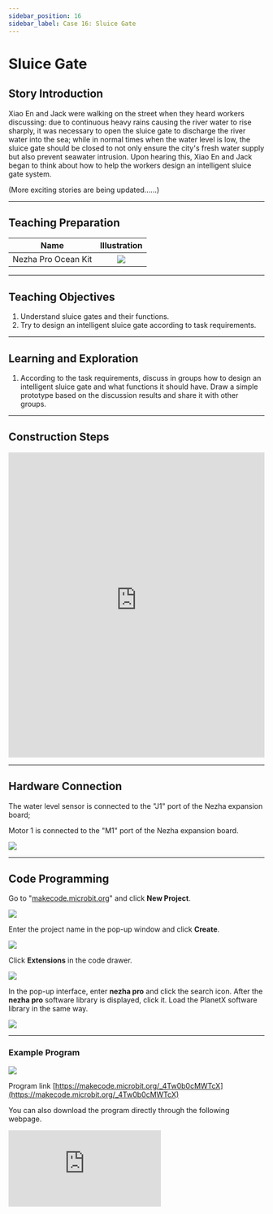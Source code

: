```yaml
---
sidebar_position: 16
sidebar_label: Case 16: Sluice Gate
---
```


# Sluice Gate

## Story Introduction

Xiao En and Jack were walking on the street when they heard workers discussing: due to continuous heavy rains causing the river water to rise sharply, it was necessary to open the sluice gate to discharge the river water into the sea; while in normal times when the water level is low, the sluice gate should be closed to not only ensure the city's fresh water supply but also prevent seawater intrusion. Upon hearing this, Xiao En and Jack began to think about how to help the workers design an intelligent sluice gate system.

(More exciting stories are being updated......)

---

## Teaching Preparation

| Name | Illustration |
| :----------: | :--------------------------: |
| Nezha Pro Ocean Kit | ![](https://wiki-media-ef.oss-cn-hongkong.aliyuncs.com/docs/microbit/building-blocks/nezha-pro-ocean-kit/nezha-pro-ocean-kit-products-introduction-002.png.png) |

---

## Teaching Objectives

1. Understand sluice gates and their functions.
2. Try to design an intelligent sluice gate according to task requirements.

---

## Learning and Exploration

1. According to the task requirements, discuss in groups how to design an intelligent sluice gate and what functions it should have. Draw a simple prototype based on the discussion results and share it with other groups.

---

## Construction Steps

<embed src="https://wiki-media-ef.oss-cn-hongkong.aliyuncs.com/docs/microbit/building-blocks/nezha-pro-ocean-kit/setup-diagram/case16/nezha-pro-ocean-kit-16-1.png.pdf" type="application/pdf" width="100%" height="600px" />

---

## Hardware Connection

The water level sensor is connected to the "J1" port of the Nezha expansion board;

Motor 1 is connected to the "M1" port of the Nezha expansion board.


![](https://wiki-media-ef.oss-cn-hongkong.aliyuncs.com/docs/microbit/building-blocks/nezha-pro-ocean-kit/setup-diagram/case16/nezha-pro-ocean-kit-16-4.png.png)

---

## Code Programming

Go to "[makecode.microbit.org](https://makecode.microbit.org)" and click **New Project**.

![](https://wiki-media-ef.oss-cn-hongkong.aliyuncs.com/docs/microbit/building-blocks/microbit-space-science-kit/images/microbit-space-science-kit-case01-07.png)

Enter the project name in the pop-up window and click **Create**.

![](https://wiki-media-ef.oss-cn-hongkong.aliyuncs.com/docs/microbit/building-blocks/microbit-space-science-kit/images/microbit-space-science-kit-case01-11.png)

Click **Extensions** in the code drawer.

![](https://wiki-media-ef.oss-cn-hongkong.aliyuncs.com/docs/microbit/building-blocks/microbit-space-science-kit/images/microbit-space-science-kit-case01-09.png)

In the pop-up interface, enter **nezha pro** and click the search icon. After the **nezha pro** software library is displayed, click it. Load the PlanetX software library in the same way.

![](https://wiki-media-ef.oss-cn-hongkong.aliyuncs.com/docs/microbit/building-blocks/microbit-space-science-kit/images/microbit-space-science-kit-case01-10.png)

---
### Example Program

![](https://wiki-media-ef.oss-cn-hongkong.aliyuncs.com/docs/microbit/building-blocks/nezha-pro-ocean-kit/setup-diagram/case16/nezha-pro-ocean-kit-16-2.png.png)

Program link
[https://makecode.microbit.org/_4Tw0b0cMWTcX](https://makecode.microbit.org/_4Tw0b0cMWTcX)

You can also download the program directly through the following webpage.

<div
    style={{
        position: 'relative',
        paddingBottom: '60%',
        overflow: 'hidden',
    }}
>
    <iframe
        src="https://makecode.microbit.org/_4Tw0b0cMWTcX"
        frameborder="0"
        sandbox="allow-popups allow-forms allow-scripts allow-same-origin"
        style={{
            position: 'absolute',
            width: '100%',
            height: '100%',
        }}
    />
</div>

---
### Download Program

Use a USB cable to connect the PC and micro:bit V2.

![](https://wiki-media-ef.oss-cn-hongkong.aliyuncs.com/docs/microbit/building-blocks/microbit-space-science-kit/images/microbit-space-science-kit-manual03.gif)

After successful connection, a drive named MICROBIT will be recognized on the computer.

![](https://wiki-media-ef.oss-cn-hongkong.aliyuncs.com/docs/microbit/building-blocks/microbit-space-science-kit/images/microbit-space-science-kit-manual06.png)

Click ![](https://wiki-media-ef.oss-cn-hongkong.aliyuncs.com/docs/microbit/building-blocks/microbit-space-science-kit/images/microbit-space-science-kit-manual07.png) in the lower left corner and select **Connect Device**.

![](https://wiki-media-ef.oss-cn-hongkong.aliyuncs.com/docs/microbit/building-blocks/microbit-space-science-kit/images/microbit-space-science-kit-manual11.png)

Click ![](https://wiki-media-ef.oss-cn-hongkong.aliyuncs.com/docs/microbit/building-blocks/microbit-space-science-kit/images/microbit-space-science-kit-manual08.png).

![](https://wiki-media-ef.oss-cn-hongkong.aliyuncs.com/docs/microbit/building-blocks/microbit-space-science-kit/images/microbit-space-science-kit-manual12.png)

Click ![](https://wiki-media-ef.oss-cn-hongkong.aliyuncs.com/docs/microbit/building-blocks/microbit-space-science-kit/images/microbit-space-science-kit-manual09.png).

![](https://wiki-media-ef.oss-cn-hongkong.aliyuncs.com/docs/microbit/building-blocks/microbit-space-science-kit/images/microbit-space-science-kit-manual13.png)

In the pop-up window, select **BBC micro:bit CMSIS-DAP**, then select **Connect**. At this point, our micro:bit has been successfully connected.

![](https://wiki-media-ef.oss-cn-hongkong.aliyuncs.com/docs/microbit/building-blocks/microbit-space-science-kit/images/microbit-space-science-kit-manual14.png)

Click **Download Program**

![](https://wiki-media-ef.oss-cn-hongkong.aliyuncs.com/docs/microbit/building-blocks/microbit-space-science-kit/images/microbit-space-science-kit-manual10.png)

---
## Case Demonstration

When the water level sensor detects that the seawater level is ＜50, the sluice gate opens; when the water level sensor detects that the seawater level is ＞50, the sluice gate closes to prevent seawater intrusion.


**Pictures**

---
## Extended Knowledge

### Seawater Intrusion

Seawater intrusion refers to the phenomenon where seawater invades inland freshwater systems through the surface or underground, and it is a common challenge faced by coastal areas worldwide. The following is an analysis from the aspects of domestic and foreign cases, core causes, impacts, and response measures:

### I. Cases

**Mississippi River, USA (2023)**

Persistent drought led to a sharp reduction in river flow, and seawater from the Gulf of Mexico intruded 113 kilometers north of New Orleans, threatening the drinking water safety of 800,000 people. Seawater corroded old lead pipes, which might cause heavy metal pollution.

**Venice, Italy (2019)**

Extreme weather caused the water level to reach 1.87 meters, 85% of the city was flooded, St. Mark's Square was invaded by seawater many times, and tourism and ancient buildings were severely damaged.

**Mekong Delta, Vietnam (2024)**

Rising sea levels and drought expanded the range of seawater intrusion, soil salinization led to a 30%-50% reduction in rice production, and the livelihoods of millions of farmers were threatened.

**Panjin, Liaoning (October 2024)**

Affected by the superposition of astronomical high tides and edge waves of temperate storm surges, 231 households in Erjiegou Street, Dawa District, Panjin City were flooded, with water depth exceeding half a meter. Panjin is located at the estuary of the Daliao River, and the trumpet-shaped terrain amplified the impact of incoming tides. Meanwhile, the sea-level rise caused by global warming (China's coastal sea level reached the highest in the same period in history in 2024) exacerbated the risk of intrusion.

### II. Core Causes

**2.1 Natural Factors**

**Superposition of Astronomical High Tides and Storm Surges**
During the syzygy period (the first and fifteenth days of the lunar calendar), the tidal forces of the sun and the moon are superimposed. If coupled with weather systems such as typhoons and cold air, storm surges can cause the tide level to exceed the orange or even red warning level. For example, the 2024 seawater intrusion along the Liaoning coast was due to the superposition of edge waves of temperate storm surges and astronomical high tides, resulting in a record-high tide level.

**Sea-Level Rise**

The global sea-level rise rate reached 3.4 mm/year from 1993 to 2023, and 4.0 mm/year along China's coast. Sea-level rise increases the basic tide level, amplifying the disaster-causing potential of storm surges.

**Topographic Impact**

Trumpet-shaped river mouths (such as the Qiantang River and Panjin Daliao River) and concave bays (such as the Bohai Bay) are prone to raising water levels due to tide convergence, leading to intrusion.

**2.2 Anthropogenic Factors**

**Over-Extraction of Groundwater**

Excessive extraction of groundwater in coastal cities leads to land subsidence, forming funnel areas and accelerating seawater intrusion. China has formed 87,000 square kilometers of funnel areas, with severe seawater intrusion in Hebei, Shandong and other places.

**River Diversion and Ecological Destruction**

Freshwater interception by water conservancy projects and destruction of mangrove wetlands have weakened natural barriers. For example, the Mekong Delta in Vietnam has an increased risk of seawater intrusion due to dam construction and wetland development.

**Climate Change**

Global warming causes polar glaciers to melt and seawater to thermally expand, further pushing up sea levels. The IPCC predicts that global sea levels may rise by 0.56-0.77 meters by 2100, and the frequency of coastal floods will increase significantly.

### III. Main Impacts

**3.1 Ecological Destruction**

Seawater intrusion leads to soil salinization (chloride ion content ＞1000 mg/L is severe salinization), wetland degradation, and threatens ecosystems such as mangroves and coral reefs. For example, wetlands in Louisiana, USA, disappear at an average rate of about 13 square kilometers per year due to seawater intrusion.

**Agricultural and Drinking Water Crisis**

Salinized soil reduces crop yields (vegetable yields decrease by 20% when chloride ＞600 mg/L), and freshwater sources are polluted. 40% of farmland in the Mekong Delta of Vietnam has been affected by salinization.

**Infrastructure Damage**

Seawater corrodes metal pipes, roads and buildings. 48% of the water supply network in New Orleans is lead, and seawater intrusion may pose long-term health risks.

**Economic Losses**

In 2024, direct economic losses caused by seawater intrusion along China's coast reached 72 million yuan, and the United States planned to invest hundreds of millions of dollars in building reverse osmosis devices to deal with the intrusion in the Mississippi River.

### IV. International Experience

**Netherlands' Delta Works Project**

By building adjustable sluice gates and dikes, the estuaries of the Rhine, Meuse and other rivers are isolated from the North Sea, effectively preventing storm surges. The project has reduced the flood risk in the Netherlands by 90%.

**Groundwater Management in the United States**

Florida has legislated to restrict groundwater extraction and promote seawater desalination (such as the Tampa Bay reverse osmosis plant) to reduce reliance on freshwater.

**Venice's MOSE Project**

78 liftable dams are built to rise and block seawater during high tide. After being put into use in 2023, the frequency of floods in Venice has decreased by 60%.

### V. Future Challenges and Suggestions

**Climate Adaptation**

It is necessary to strengthen the monitoring of sea-level rise, promote the planning of coastal cities to shift to high-altitude areas, and avoid building new infrastructure in low-lying areas.

**Technology Upgrading**

Promote technologies such as digital twins and satellite remote sensing to improve the refined forecasting capability of storm surge overtopping.

**International Cooperation**

Establish transnational monitoring networks to share storm surge and sea-level data. For example, the Association of Southeast Asian Nations (ASEAN) cooperates to address the intrusion problem in the Mekong Delta.

**Public Participation**

Coastal residents need to prepare for防潮 during astronomical high tides and avoid activities in dangerous areas. For example, the Shapowei community in Xiamen pushes early warning information through electronic fences.

Seawater intrusion is the result of the combined effects of climate change and human activities. Its governance requires global collaboration, technological innovation and ecological protection. Through multi-dimensional measures of "engineering-ecology-management", the risk of intrusion can be minimized, and the sustainable development of coastal areas can be ensured.